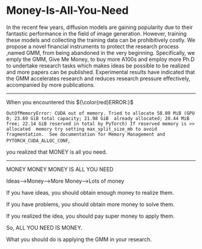 # Money-Is-All-You-Need

In the recent few years, diffusion models are gaining popularity due to their fantastic performance in the field of image generation. However, training these models and collecting the training data can be prohibitively costly. We propose a novel financial instruments to protect the research process ,named GMM, from being abandoned in the very beginning. Specifically, we emply the GMM, Give Me Money, to buy more A100s and employ more Ph.D to undertake research tasks which makes ideas be possible to be realized and more papers can be published. Experimental results have indicated that the GMM accelerates research and reduces research pressure effectively, accompanied by more publications.

----
When you encountered this ${\color{red}ERROR:}$

`
OutOfMemoryError: CUDA out of memory. Tried to allocate 58.00 MiB (GPU 0; 23.69 GiB total capacity; 21.98 GiB 
already allocated; 20.44 MiB free; 22.14 GiB reserved in total by PyTorch) If reserved memory is >> allocated 
memory try setting max_split_size_mb to avoid fragmentation.  See documentation for Memory Management and 
PYTORCH_CUDA_ALLOC_CONF
`,

you realized that MONEY is all you need.



----

MONEY MONEY MONEY IS ALL YOU NEED

Ideas—>Money—>More Money—>Lots of money

If you have ideas, you should obtain enough money to realize them.

If you have problems, you should obtain more money to solve them.

If you realized the idea, you should pay super money to apply them.

So, ALL YOU NEED IS MONEY.

What you should do is applying the GMM in your research.

